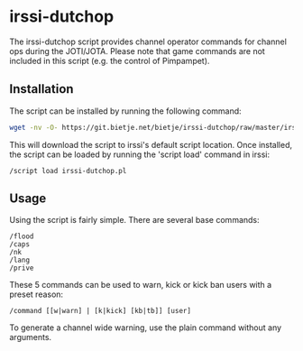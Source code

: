 # irssi-dutchop

The irssi-dutchop script provides channel operator commands for channel ops
during the JOTI/JOTA. Please note that game commands are not included in this
script (e.g. the control of Pimpampet).

## Installation

The script can be installed by running the following command:

```bash
wget -nv -O- https://git.bietje.net/bietje/irssi-dutchop/raw/master/irssi-dutchop.pl > ~/.irssi/scripts/irssi-dutchop.pl
```
This will download the script to irssi's default script location. Once
installed, the script can be loaded by running the 'script load' command
in irssi:

```
/script load irssi-dutchop.pl
```

## Usage

Using the script is fairly simple. There are several base commands:

```
/flood
/caps
/nk
/lang
/prive
```

These 5 commands can be used to warn, kick or kick ban users with a preset
reason:

```
/command [[w|warn] | [k|kick] [kb|tb]] [user]
```

To generate a channel wide warning, use the plain command without any
arguments.
